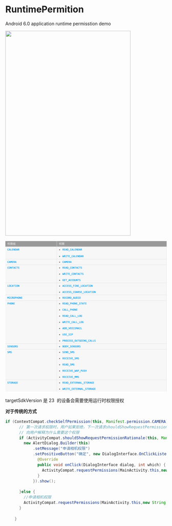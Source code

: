 # RuntimePermition
Android 6.0 application runtime permisstion demo

<img width="391" height="640" src="https://github.com/kong-jing/RuntimePermition/blob/master/permissionrecord.gif"/>

![危险权限和权限组](permissions.jpg)


targetSdkVersion 是 23  的设备会需要使用运行时权限授权 

**对于传统的方式**
```java
if (ContextCompat.checkSelfPermission(this, Manifest.permission.CAMERA)!= PackageManager.PERMISSION_GRANTED) {
      // 第一次请求权限时，用户如果拒绝，下一次请求shouldShowRequestPermissionRationale()返回true
      // 向用户解释为什么需要这个权限
      if (ActivityCompat.shouldShowRequestPermissionRationale(this, Manifest.permission.CAMERA)) {
        new AlertDialog.Builder(this)
            .setMessage("申请相机权限")
            .setPositiveButton("确定", new DialogInterface.OnClickListener() {
              @Override
              public void onClick(DialogInterface dialog, int which) {
                ActivityCompat.requestPermissions(MainActivity.this,new String[]{Manifest.permission.CAMERA},1);
              }
            }).show();

      }else {
        //申请相机权限
        ActivityCompat.requestPermissions(MainActivity.this,new String[]{Manifest.permission.CAMERA,},1);
      }

    }
```

